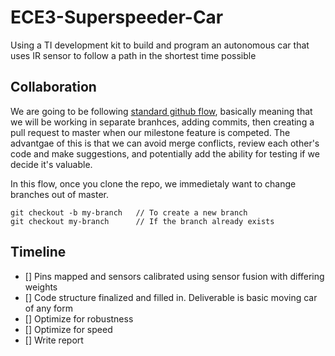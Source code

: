 # ECE3-Superspeeder-Car
Using a TI development kit to build and program an autonomous car that uses IR sensor to follow a path in the shortest time possible

## Collaboration
We are going to be following [standard github flow](https://guides.github.com/introduction/flow/), basically meaning that we will be working in separate branhces, adding commits, then creating a pull request to master when our milestone feature is competed. The advantgae of this is that we can avoid merge conflicts, review each other's code and make suggestions, and potentially add the ability for testing if we decide it's valuable.

In this flow, once you clone the repo, we immedietaly want to change branches out of master.
```
git checkout -b my-branch 	// To create a new branch
git checkout my-branch		// If the branch already exists
```

## Timeline
- [] Pins mapped and sensors calibrated using sensor fusion with differing weights
- [] Code structure finalized and filled in. Deliverable is basic moving car of any form
- [] Optimize for robustness
- [] Optimize for speed
- [] Write report
